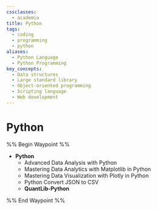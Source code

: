 ```yaml
---
cssclasses:
  - academia
title: Python
tags:
  - coding
  - programming
  - python
aliases:
  - Python Language
  - Python Programming
key_concepts:
  - Data structures
  - Large standard library
  - Object-oriented programming
  - Scripting language
  - Web development
---
```


# Python

%% Begin Waypoint %%
- **Python**
	- Advanced Data Analysis with Python
	- Mastering Data Analytics with Matplotlib in Python
	- Mastering Data Visualization with Plotly in Python
	- Python Convert JSON to CSV
	- **QuantLib-Python**

%% End Waypoint %%
